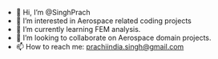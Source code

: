 - 👋 Hi, I’m @SinghPrach
- 👀 I’m interested in Aerospace related coding projects
- 🌱 I’m currently learning FEM analysis.
- 💞️ I’m looking to collaborate on Aerospace domain projects.
- 📫 How to reach me: prachiindia.singh@gmail.com

<!---
SinghPrach/SinghPrach is a ✨ special ✨ repository because its `README.md` (this file) appears on your GitHub profile.
You can click the Preview link to take a look at your changes.
--->
